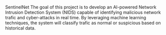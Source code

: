 SentinelNet
The goal of this project is to develop an AI-powered Network Intrusion Detection System (NIDS) capable of identifying malicious network trafic and cyber-attacks in real time. By leveraging machine learning techniques, the system will classify trafic as normal or suspicious based on historical data.
